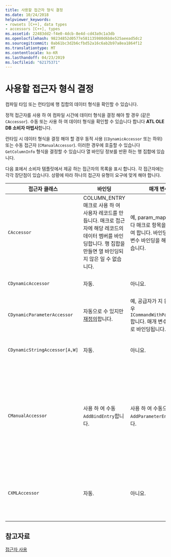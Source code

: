 ```yaml
---
title: 사용할 접근자 형식 결정
ms.date: 10/24/2018
helpviewer_keywords:
- rowsets [C++], data types
- accessors [C++], types
ms.assetid: 22483dd2-f4e0-4dcb-8e4d-cd43a9c1a3db
ms.openlocfilehash: 98234852d0577e581135980d6b8e525aeead5dc2
ms.sourcegitcommit: 0ab61bc3d2b6cfbd52a16c6ab2b97a8ea1864f12
ms.translationtype: MT
ms.contentlocale: ko-KR
ms.lasthandoff: 04/23/2019
ms.locfileid: "62175371"
---
```

# <a name="determining-which-type-of-accessor-to-use"></a>사용할 접근자 형식 결정

컴파일 타임 또는 런타임에 행 집합의 데이터 형식을 확인할 수 있습니다.

정적 접근자를 사용 하 여 컴파일 시간에 데이터 형식을 결정 해야 할 경우 (같은 `CAccessor`). 수동 또는 사용 하 여 데이터 형식을 확인할 수 있습니다 합니다 **ATL OLE DB 소비자 마법사**합니다.

런타임 시 데이터 형식을 결정 해야 할 경우 동적 사용 (`CDynamicAccessor` 또는 하위) 또는 수동 접근자 (`CManualAccessor`). 이러한 경우에 호출할 수 있습니다 `GetColumnInfo` 형식을 결정할 수 있습니다 열 바인딩 정보를 반환 하는 행 집합에 있습니다.

다음 표에서 소비자 템플릿에서 제공 하는 접근자의 목록을 표시 합니다. 각 접근자에는 각각 장단점이 있습니다. 상황에 따라 하나의 접근자 유형이 요구에 맞게 해야 합니다.

|접근자 클래스|바인딩|매개 변수|주석|
|--------------------|-------------|---------------|-------------|
|`CAccessor`|COLUMN_ENTRY 매크로 사용 하 여 사용자 레코드를 만듭니다. 매크로 접근자에 해당 레코드의 데이터 멤버를 바인딩합니다. 행 집합을 만들면 열 바인딩되지 않은 일 수 없습니다.|예, param_map이 있습니다 매크로 항목을 사용 하 여 합니다. 바인딩되면 매개 변수 바인딩을 해제할 수 없습니다.|약간의 코드가 가장 빠른 접근자입니다.|
|`CDynamicAccessor`|자동.|아니요.|행 집합의 데이터 유형을 알 수 없는 경우에 유용 합니다.|
|`CDynamicParameterAccessor`|자동으로 수 있지만 [재정의](../../data/oledb/overriding-a-dynamic-accessor.md)합니다.|예, 공급자가 지 원하는 경우 `ICommandWithParameters`합니다. 매개 변수는 자동으로 바인딩됩니다.|보다 느린 `CDynamicAccessor` 제네릭 프로시저 호출에 유용 합니다.|
|`CDynamicStringAccessor[A,W]`|자동.|아니요.|문자열 데이터를 데이터 저장소에서 액세스 하는 데이터를 검색 합니다.|
|`CManualAccessor`|사용 하 여 수동 `AddBindEntry`합니다.|사용 하 여 수동으로 `AddParameterEntry`합니다.|빠른; 한 번만 매개 변수 및 열 바인딩됩니다. 사용 하 여 데이터의 형식을 결정 합니다. (참조 [DBVIEWER](https://github.com/Microsoft/VCSamples) 예제에 대 한 샘플.) 보다 더 많은 코드가 필요 `CDynamicAccessor` 또는 `CAccessor`합니다. 같은 OLE DB를 직접 호출 하는 것이 더 합니다.|
|`CXMLAccessor`|자동.|아니요.|문자열 데이터로 데이터 저장소에서 액세스 하는 데이터를 검색 하 고 해당 데이터와 XML 태그의 형식을 지정 합니다.|

## <a name="see-also"></a>참고자료

[접근자 사용](../../data/oledb/using-accessors.md)